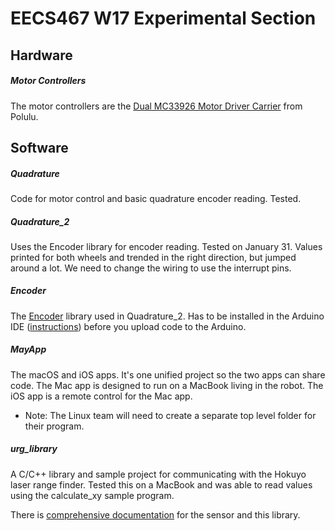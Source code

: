 # EECS467 W17 Experimental Section

## Hardware

##### Motor Controllers

The motor controllers are the [Dual MC33926 Motor Driver Carrier](https://www.pololu.com/product/1213) from Polulu.


## Software

##### Quadrature

Code for motor control and basic quadrature encoder reading. Tested.

##### Quadrature\_2

Uses the Encoder library for encoder reading. Tested on January 31. Values printed for both wheels and trended in the right direction, but jumped around a lot. We need to change the wiring to use the interrupt pins.

##### Encoder

The [Encoder](https://www.pjrc.com/teensy/td_libs_Encoder.html) library used in Quadrature\_2. Has to be installed in the Arduino IDE ([instructions](https://www.arduino.cc/en/Guide/Libraries)) before you upload code to the Arduino.

##### MayApp

The macOS and iOS apps. It's one unified project so the two apps can share code. The Mac app is designed to run on a MacBook living in the robot. The iOS app is a remote control for the Mac app.

- Note: The Linux team will need to create a separate top level folder for their program.

##### urg_library

A C/C++ library and sample project for communicating with the Hokuyo laser range finder. Tested this on a MacBook and was able to read values using the calculate_xy sample program.

There is [comprehensive documentation](https://sourceforge.net/p/urgnetwork/wiki/Home/) for the sensor and this library.